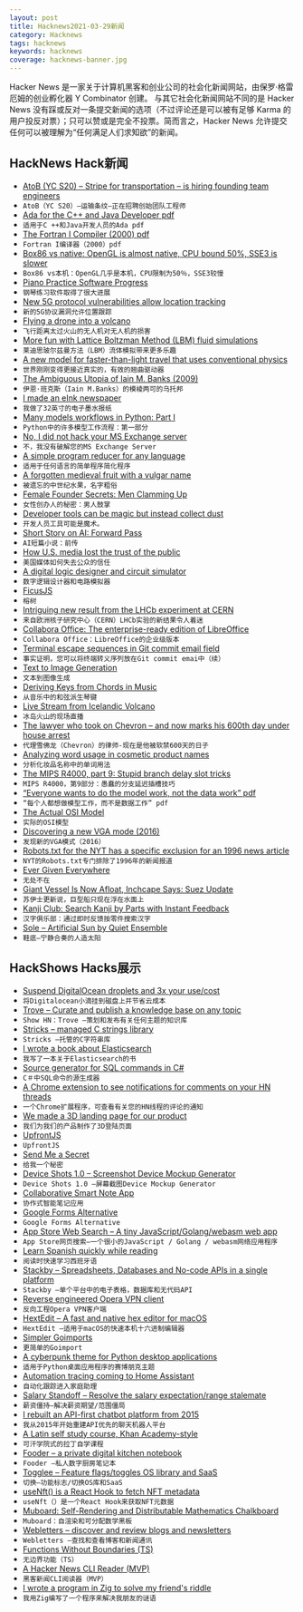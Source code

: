 ```yaml
---
layout: post
title: Hacknews2021-03-29新闻
category: Hacknews
tags: hacknews
keywords: hacknews
coverage: hacknews-banner.jpg
---
```


Hacker News 是一家关于计算机黑客和创业公司的社会化新闻网站，由保罗·格雷厄姆的创业孵化器 Y Combinator 创建。
与其它社会化新闻网站不同的是 Hacker News 没有踩或反对一条提交新闻的选项（不过评论还是可以被有足够 Karma 的用户投反对票）；只可以赞或是完全不投票。简而言之，Hacker News 允许提交任何可以被理解为“任何满足人们求知欲”的新闻。

## HackNews Hack新闻


- [AtoB (YC S20) – Stripe for transportation – is hiring founding team engineers](https://www.notion.so/atob/Founding-Team-Engineers-AtoB-1db448bd0b8c482db48857f04c7244cf)
- `AtoB（YC S20）–运输条纹–正在招聘创始团队工程师`
- [Ada for the C++ and Java Developer pdf](https://learn.adacore.com/pdf_books/courses/Ada_For_The_CPP_Java_Developer.pdf)
- `适用于C ++和Java开发人员的Ada pdf`
- [The Fortran I Compiler (2000) pdf](https://web.stanford.edu/class/archive/cs/cs339/cs339.2002/fortran.pdf)
- `Fortran I编译器（2000）pdf`
- [Box86 vs native: OpenGL is almost native, CPU bound 50%, SSE3 is slower](https://stands.fosdem.org/stands/box86/performances/)
- `Box86 vs本机：OpenGL几乎是本机，CPU限制为50％，SSE3较慢`
- [Piano Practice Software Progress](https://jacquesmattheij.com/piano-practice-software-progress/)
- `钢琴练习软件取得了很大进展`
- [New 5G protocol vulnerabilities allow location tracking](https://therecord.media/new-5g-protocol-vulnerabilities-allow-location-tracking/)
- `新的5G协议漏洞允许位置跟踪`
- [Flying a drone into a volcano](https://petapixel.com/2021/03/26/this-is-what-happens-when-you-fly-a-drone-into-a-volcano/)
- `飞行距离太过火山的无人机对无人机的损害`
- [More fun with Lattice Boltzman Method (LBM) fluid simulations](https://softologyblog.wordpress.com/2017/03/28/more-fun-with-lattice-boltzman-method-lbm-fluid-simulations/)
- `莱迪思玻尔兹曼方法（LBM）流体模拟带来更多乐趣`
- [A new model for faster-than-light travel that uses conventional physics](https://www.popularmechanics.com/science/a35820869/warp-drive-possible-with-conventional-physics/)
- `世界刚刚变得更接近真实的，有效的翘曲驱动器`
- [The Ambiguous Utopia of Iain M. Banks (2009)](https://www.thenewatlantis.com/publications/the-ambiguous-utopia-of-iain-m-banks)
- `伊恩·班克斯（Iain M.Banks）的模棱两可的乌托邦`
- [I made an eInk newspaper](https://gregraiz.com/i-made-an-eink-newspaper/)
- `我做了32英寸的电子墨水报纸`
- [Many models workflows in Python: Part I](https://www.alexpghayes.com/blog/many-models-workflows-in-python-part-i/)
- `Python中的许多模型工作流程：第一部分`
- [No, I did not hack your MS Exchange server](https://krebsonsecurity.com/2021/03/no-i-did-not-hack-your-ms-exchange-server/)
- `不，我没有破解您的MS Exchange Server`
- [A simple program reducer for any language](https://comby.dev/blog/2021/03/26/comby-reducer)
- `适用于任何语言的简单程序简化程序`
- [A forgotten medieval fruit with a vulgar name](https://www.bbc.com/future/article/20210325-the-strange-medieval-fruit-the-world-forgot)
- `被遗忘的中世纪水果，名字粗俗`
- [Female Founder Secrets: Men Clamming Up](https://femfosec.com/men-clamming-up/)
- `女性创办人的秘密：男人鼓掌`
- [Developer tools can be magic but instead collect dust](http://www.pathsensitive.com/2021/03/developer-tools-can-be-magic-instead.html)
- `开发人员工具可能是魔术。`
- [Short Story on AI: Forward Pass](https://karpathy.github.io/2021/03/27/forward-pass/)
- `AI短篇小说：前传`
- [How U.S. media lost the trust of the public](https://www.cbc.ca/news/world/media-distrust-big-news-1.5965622)
- `美国媒体如何失去公众的信任`
- [A digital logic designer and circuit simulator](https://github.com/hneemann/Digital)
- `数字逻辑设计器和电路模拟器`
- [FicusJS](https://docs.ficusjs.org/index.html)
- `榕树`
- [Intriguing new result from the LHCb experiment at CERN](https://home.cern/news/news/physics/intriguing-new-result-lhcb-experiment-cern)
- `来自欧洲核子研究中心（CERN）LHCb实验的新结果令人着迷`
- [Collabora Office: The enterprise-ready edition of LibreOffice](https://www.collaboraoffice.com/solutions/collabora-office/)
- `Collabora Office：LibreOffice的企业级版本`
- [Terminal escape sequences in Git commit email field](https://twitter.com/ryancdotorg/status/1375484757916672000)
- `事实证明，您可以将终端转义序列放在Git commit emai中（续）`
- [Text to Image Generation](https://github.com/lucidrains/deep-daze)
- `文本到图像生成`
- [Deriving Keys from Chords in Music](https://butternotes.com/on-programming/chords-to-scales)
- `从音乐中的和弦派生琴键`
- [Live Stream from Icelandic Volcano](https://k100streymi.mbl.is/p2p/mbllive?v=1)
- `冰岛火山的现场直播`
- [The lawyer who took on Chevron – and now marks his 600th day under house arrest](https://www.theguardian.com/us-news/2021/mar/28/chevron-lawyer-steven-donziger-ecuador-house-arrest)
- `代理雪佛龙（Chevron）的律师-现在是他被软禁600天的日子`
- [Analyzing word usage in cosmetic product names](https://pudding.cool/2021/03/foundation-names/)
- `分析化妆品名称中的单词用法`
- [The MIPS R4000, part 9: Stupid branch delay slot tricks](https://devblogs.microsoft.com/oldnewthing/20180412-00/?p=98495)
- `MIPS R4000，第9部分：愚蠢的分支延迟插槽技巧`
- [“Everyone wants to do the model work, not the data work” pdf](https://storage.googleapis.com/pub-tools-public-publication-data/pdf/0d556e45afc54afeb2eb6b51a9bc1827b9961ff4.pdf)
- `“每个人都想做模型工作，而不是数据工作” pdf`
- [The Actual OSI Model](https://computer.rip/2021-03-27-the-actual-osi-model.html)
- `实际的OSI模型`
- [Discovering a new VGA mode (2016)](https://hackaday.io/project/6150-beckman-du-600-reverse-engineering/log/50756-discovering-a-new-vga-mode)
- `发现新的VGA模式（2016）`
- [Robots.txt for the NYT has a specific exclusion for an 1996 news article](https://twitter.com/oliviasolon/status/1171200746240372737)
- `NYT的Robots.txt专门排除了1996年的新闻报道`
- [Ever Given Everywhere](https://evergiven-everywhere.glitch.me/)
- `无处不在`
- [Giant Vessel Is Now Afloat, Inchcape Says: Suez Update](https://www.bloomberg.com/news/articles/2021-03-28/progress-made-in-moving-ship-more-vessels-diverted-suez-update)
- `苏伊士更新说，巨型船只现在浮在水面上`
- [Kanji Club: Search Kanji by Parts with Instant Feedback](https://www.dampfkraft.com/projects/kanji-club.html)
- `汉字俱乐部：通过即时反馈按零件搜索汉字`
- [Sole – Artificial Sun by Quiet Ensemble](https://www.creativeapplications.net/environment/sole-artificial-sun-by-quiet-ensemble/)
- `鞋底–宁静合奏的人造太阳`


## HackShows Hacks展示

- [ Suspend DigitalOcean droplets and 3x your use/cost](https://blog.brakecode.com/discs-drive-image-suspend-cloud-service/)
- `将Digitalocean小滴挂到磁盘上并节省云成本`
- [ Trove – Curate and publish a knowledge base on any topic](https://trove.to/)
- `Show HN：Trove –策划和发布有关任何主题的知识库`
- [ Stricks – managed C strings library](https://github.com/alcover/stricks)
- `Stricks –托管的C字符串库`
- [ I wrote a book about Elasticsearch](https://elasticsearchbook.com/)
- `我写了一本关于Elasticsearch的书`
- [ Source generator for SQL commands in C#](https://github.com/kant2002/SqlMarshal)
- `C＃中SQL命令的源生成器`
- [ A Chrome extension to see notifications for comments on your HN threads](https://chrome.google.com/webstore/detail/hacker-news-notifications/bbkfblhdgiddlkfkipjdhhfoephonoba?hl=en&authuser=0)
- `一个Chrome扩展程序，可查看有关您的HN线程的评论的通知`
- [ We made a 3D landing page for our product](https://demo.shapespark.com/product-tour/#autoplay)
- `我们为我们的产品制作了3D登陆页面`
- [ UpfrontJS](https://upfrontjs.com/)
- `UpfrontJS`
- [ Send Me a Secret](https://github.com/ostrowr/send-me-a-secret)
- `给我一个秘密`
- [ Device Shots 1.0 – Screenshot Device Mockup Generator](https://v1.deviceshots.com)
- `Device Shots 1.0 –屏幕截图Device Mockup Generator`
- [ Collaborative Smart Note App](https://www.gurt.app/)
- `协作式智能笔记应用`
- [ Google Forms Alternative](https://blocksurvey.io)
- `Google Forms Alternative`
- [ App Store Web Search – A tiny JavaScript/Golang/webasm web app](https://org.vexelon.net/asws)
- `App Store网页搜索–一个很小的JavaScript / Golang / webasm网络应用程序`
- [ Learn Spanish quickly while reading](https://donquixote.fun)
- `阅读时快速学习西班牙语`
- [ Stackby – Spreadsheets, Databases and No-code APIs in a single platform](https://stackby.com/)
- `Stackby –单个平台中的电子表格，数据库和无代码API`
- [ Reverse engineered Opera VPN client](https://github.com/Snawoot/opera-proxy)
- `反向工程Opera VPN客户端`
- [ HextEdit – A fast and native hex editor for macOS](https://hextedit.app)
- `HextEdit –适用于macOS的快速本机十六进制编辑器`
- [ Simpler Goimports](https://dev.to/rinchsan/simpler-goimports-28fm)
- `更简单的Goimport`
- [ A cyberpunk theme for Python desktop applications](https://github.com/pyrustic/tk-cyberpunk-theme)
- `适用于Python桌面应用程序的赛博朋克主题`
- [ Automation tracing coming to Home Assistant](https://twitter.com/balloob/status/1376058028219277313)
- `自动化跟踪进入家庭助理`
- [ Salary Standoff – Resolve the salary expectation/range stalemate](https://salary-standoff.com/)
- `薪资僵持–解决薪资期望/范围僵局`
- [ I rebuilt an API-first chatbot platform from 2015](https://www.api.chat/)
- `我从2015年开始重建API优先的聊天机器人平台`
- [ A Latin self study course, Khan Academy-style](https://selfstudyclassics.com/)
- `可汗学院式的拉丁自学课程`
- [ Fooder – a private digital kitchen notebook](https://usefooder.com)
- `Fooder –私人数字厨房笔记本`
- [ Togglee – Feature flags/toggles OS library and SaaS](http://www.togglee.com)
- `切换–功能标志/切换OS库和SaaS`
- [ useNft() is a React Hook to fetch NFT metadata](https://use-nft.spectre.xyz/)
- `useNft（）是一个React Hook来获取NFT元数据`
- [ Muboard: Self-Rendering and Distributable Mathematics Chalkboard](https://github.com/susam/muboard)
- `Muboard：自渲染和可分配数学黑板`
- [ Webletters – discover and review blogs and newsletters](https://webletters.app/)
- `Webletters –查找和查看博客和新闻通讯`
- [ Functions Without Boundaries (TS)](https://github.com/akash-joshi/functions-over-websockets)
- `无边界功能（TS）`
- [ A Hacker News CLI Reader (MVP)](https://github.com/zaataylor/rich-hn)
- `黑客新闻CLI阅读器（MVP）`
- [ I wrote a program in Zig to solve my friend's riddle](https://git.sr.ht/~alecstein/word_chains)
- `我用Zig编写了一个程序来解决我朋友的谜语`

